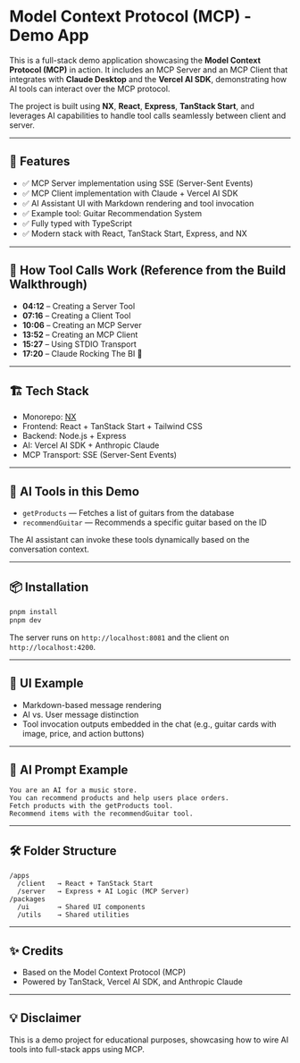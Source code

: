 
# Model Context Protocol (MCP) - Demo App

This is a full-stack demo application showcasing the **Model Context Protocol (MCP)** in action. It includes an MCP Server and an MCP Client that integrates with **Claude Desktop** and the **Vercel AI SDK**, demonstrating how AI tools can interact over the MCP protocol.

The project is built using **NX**, **React**, **Express**, **TanStack Start**, and leverages AI capabilities to handle tool calls seamlessly between client and server.

---

## 🚀 Features

- ✅ MCP Server implementation using SSE (Server-Sent Events)
- ✅ MCP Client implementation with Claude + Vercel AI SDK
- ✅ AI Assistant UI with Markdown rendering and tool invocation
- ✅ Example tool: Guitar Recommendation System
- ✅ Fully typed with TypeScript
- ✅ Modern stack with React, TanStack Start, Express, and NX

---

## 📜 How Tool Calls Work (Reference from the Build Walkthrough)

- **04:12** – Creating a Server Tool  
- **07:16** – Creating a Client Tool  
- **10:06** – Creating an MCP Server  
- **13:52** – Creating an MCP Client  
- **15:27** – Using STDIO Transport  
- **17:20** – Claude Rocking The BI 🎸  

---

## 🏗️ Tech Stack

- Monorepo: [NX](https://nx.dev)  
- Frontend: React + TanStack Start + Tailwind CSS  
- Backend: Node.js + Express  
- AI: Vercel AI SDK + Anthropic Claude  
- MCP Transport: SSE (Server-Sent Events)  

---

## 🧠 AI Tools in this Demo

- `getProducts` — Fetches a list of guitars from the database  
- `recommendGuitar` — Recommends a specific guitar based on the ID  

The AI assistant can invoke these tools dynamically based on the conversation context.

---

## 📦 Installation

```bash
pnpm install
pnpm dev
```

The server runs on `http://localhost:8081` and the client on `http://localhost:4200`.

---

## 🎨 UI Example

- Markdown-based message rendering  
- AI vs. User message distinction  
- Tool invocation outputs embedded in the chat (e.g., guitar cards with image, price, and action buttons)  

---

## 🤖 AI Prompt Example

```plaintext
You are an AI for a music store.
You can recommend products and help users place orders.
Fetch products with the getProducts tool.
Recommend items with the recommendGuitar tool.
```

---

## 🛠️ Folder Structure

```
/apps
  /client   → React + TanStack Start
  /server   → Express + AI Logic (MCP Server)
/packages
  /ui       → Shared UI components
  /utils    → Shared utilities
```

---

## ✨ Credits

- Based on the Model Context Protocol (MCP)  
- Powered by TanStack, Vercel AI SDK, and Anthropic Claude  

---

## 💡 Disclaimer

This is a demo project for educational purposes, showcasing how to wire AI tools into full-stack apps using MCP.
